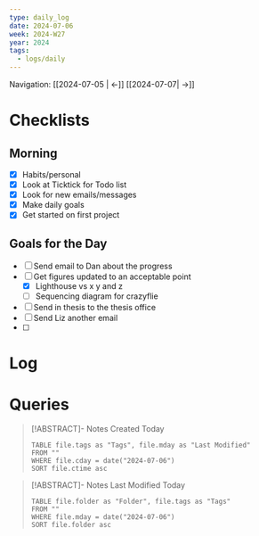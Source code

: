```yaml
---
type: daily_log
date: 2024-07-06
week: 2024-W27
year: 2024
tags:
  - logs/daily
---
```

Navigation: [[2024-07-05 | <-]] [[2024-07-07| ->]]

# Checklists
## Morning
- [x] Habits/personal
- [x] Look at Ticktick for Todo list
- [x] Look for new emails/messages
- [x] Make daily goals
- [x] Get started on first project

## Goals for the Day
- [ ] Send email to Dan about the progress
- [ ] Get figures updated to an acceptable point
	- [x] Lighthouse vs x y and z
	- [ ] Sequencing diagram for crazyflie
- [ ] Send in thesis to the thesis office
- [ ] Send Liz another email
- [ ] 

# Log

# Queries
> [!ABSTRACT]- Notes Created Today
> ```dataview
> TABLE file.tags as "Tags", file.mday as "Last Modified"
> FROM ""
> WHERE file.cday = date("2024-07-06")
> SORT file.ctime asc
> ```

> [!ABSTRACT]- Notes Last Modified Today
> ```dataview
> TABLE file.folder as "Folder", file.tags as "Tags"
> FROM ""
> WHERE file.mday = date("2024-07-06")
> SORT file.folder asc
> ```
